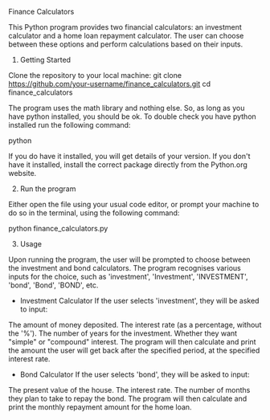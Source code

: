 Finance Calculators


This Python program provides two financial calculators: an investment calculator and a home loan repayment calculator. The user can choose between these options and perform calculations based on their inputs.

1. Getting Started

Clone the repository to your local machine:
git clone https://github.com/your-username/finance_calculators.git
cd finance_calculators

The program uses the math library and nothing else. So, as long as you have python installed, you should be ok. To double check you have python installed run the following command:

python

If you do have it installed, you will get details of your version. If you don't have it installed, install the correct package directly from the Python.org website.

2. Run the program

Either open the file using your usual code editor, or prompt your machine to do so in the terminal, using the following command:

python finance_calculators.py

3. Usage

Upon running the program, the user will be prompted to choose between the investment and bond calculators. The program recognises various inputs for the choice, such as 'investment', 'Investment', 'INVESTMENT', 'bond', 'Bond', 'BOND', etc.

- Investment Calculator
If the user selects 'investment', they will be asked to input:

The amount of money deposited.
The interest rate (as a percentage, without the '%').
The number of years for the investment.
Whether they want "simple" or "compound" interest.
The program will then calculate and print the amount the user will get back after the specified period, at the specified interest rate.

- Bond Calculator
If the user selects 'bond', they will be asked to input:

The present value of the house.
The interest rate.
The number of months they plan to take to repay the bond.
The program will then calculate and print the monthly repayment amount for the home loan.
